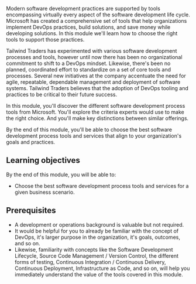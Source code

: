Modern software development practices are supported by tools encompassing virtually every aspect of the software development life cycle. Microsoft has created a comprehensive set of tools that help organizations implement DevOps practices, build solutions, and save money while developing solutions. In this module we'll learn how to choose the right tools to support those practices.

Tailwind Traders has experimented with various software development processes and tools, however until now there has been no organizational commitment to shift to a DevOps mindset. Likewise, there's been no planned, coordinated effort to standardize on a set of core tools and processes. Several new initiatives at the company accentuate the need for agile, repeatable, dependable management and deployment of software systems. Tailwind Traders believes that the adoption of DevOps tooling and practices to be critical to their future success.

In this module, you'll discover the different software development process tools from Microsoft.  You'll explore the criteria experts would use to make the right choice.  And you'll make key distinctions between similar offerings.

By the end of this module, you'll be able to choose the best software development process tools and services that align to your organization's goals and practices.

## Learning objectives

By the end of this module, you will be able to:

- Choose the best software development process tools and services for a given business scenario.

## Prerequisites

- A development or operations background is valuable but not required.
- It would be helpful for you to already be familiar with the concept of DevOps, it's larger purpose in the organization, it's goals, outcomes, and so on.
- Likewise, familiarity with concepts like the Software Development Lifecycle, Source Code Management / Version Control, the different forms of testing, Continuous Integration / Continuous Delivery, Continuous Deployment, Infrastructure as Code, and so on, will help you immediately understand the value of the tools covered in this module.
